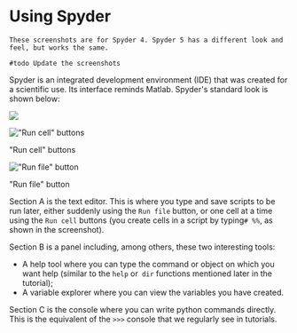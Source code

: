 # Using Spyder

```{note}
These screenshots are for Spyder 4. Spyder 5 has a different look and feel, but works the same.
````

```{admonition} dev note
#todo Update the screenshots
```

Spyder is an integrated development environment (IDE) that was created for a scientific use. Its interface reminds Matlab. Spyder's standard look is shown below:

![](https://felixchenier.uqam.ca/wp-content/uploads/2020/08/spyder-ide-1024x647.png)

!["Run cell" buttons](https://felixchenier.uqam.ca/wp-content/uploads/2020/08/Screen-Shot-2020-08-07-at-14.52.59.png)

"Run cell" buttons

!["Run file" button](https://felixchenier.uqam.ca/wp-content/uploads/2020/08/Screen-Shot-2020-08-07-at-14.52.19.png)

"Run file" button

Section A is the text editor. This is where you type and save scripts to be run later, either suddenly using the `Run file` button, or one cell at a time using the `Run cell` buttons (you create cells in a script by typing` # %% `, as shown in the screenshot).

Section B is a panel including, among others, these two interesting tools:

- A help tool where you can type the command or object on which you want help (similar to the `help` or` dir` functions mentioned later in the tutorial);
- A variable explorer where you can view the variables you have created.

Section C is the console where you can write python commands directly. This is the equivalent of the `>>>` console that we regularly see in tutorials.
